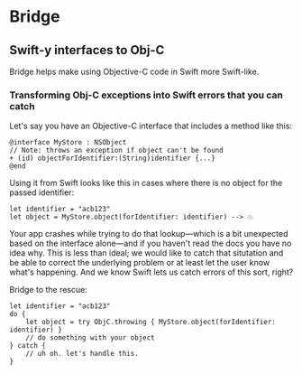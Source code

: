 #  Bridge
## Swift-y interfaces to Obj-C

Bridge helps make using Objective-C code in Swift more Swift-like.  

### Transforming Obj-C exceptions into Swift errors that you can catch

Let's say you have an Objective-C interface that includes a method like this:

```
@interface MyStore : NSObject
// Note: throws an exception if object can't be found
+ (id) objectForIdentifier:(String)identifier {...}
@end
```
Using it from Swift looks like this in cases where there is no object for the passed identifier:

```
let identifier = "acb123" 
let object = MyStore.object(forIdentifier: identifier) --> 💥
```
Your app crashes while trying to do that lookup—which is a bit unexpected based on the interface alone—and if you haven't read the docs you have no idea why. This is less than ideal; we would like to catch that situtation and be able to correct the underlying problem or at least let the user know what's happening. And we know Swift lets us catch errors of this sort, right?

Bridge to the rescue:

```
let identifier = "acb123" 
do {
	let object = try ObjC.throwing { MyStore.object(forIdentifier: identifier) }
	// do something with your object 
} catch {
	// uh oh. let's handle this.
}
```

